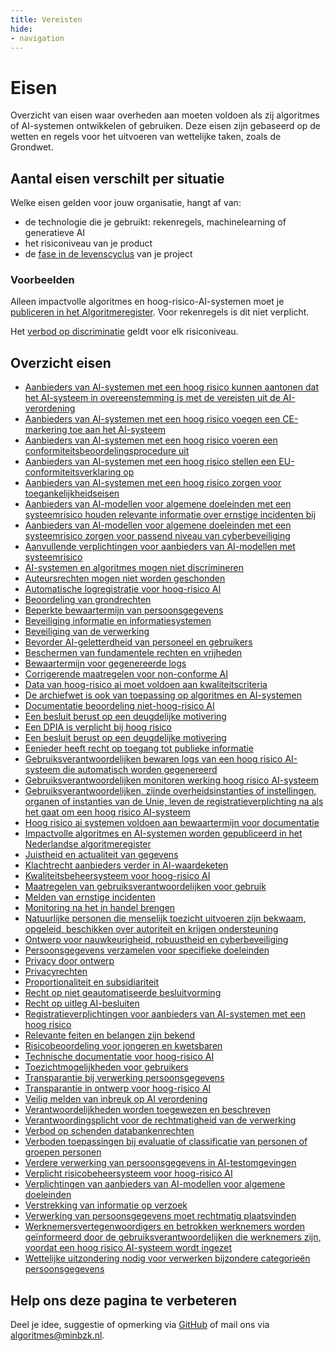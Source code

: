 ```yaml
---
title: Vereisten
hide:
- navigation
---
```

# Eisen
Overzicht van eisen waar overheden aan moeten voldoen als zij algoritmes of AI-systemen ontwikkelen of gebruiken. Deze eisen zijn gebaseerd op de wetten en regels voor het uitvoeren van wettelijke taken, zoals de Grondwet.

## Aantal eisen verschilt per situatie
Welke eisen gelden voor jouw organisatie, hangt af van:
- de technologie die je gebruikt: rekenregels, machinelearning of generatieve AI
- het risiconiveau van je product
- de [fase in de levenscyclus](https://minbzk.github.io/Algoritmekader/levenscyclus/) van je project

### Voorbeelden
Alleen impactvolle algoritmes en hoog-risico-AI-systemen moet je [publiceren in het Algoritmeregister](https://minbzk.github.io/Algoritmekader/vereisten/algoritmeregister/index.html). Voor rekenregels is dit niet verplicht.

Het [verbod op discriminatie](https://minbzk.github.io/Algoritmekader/vereisten/non_discriminatie/index.html) geldt voor elk risiconiveau.

## Overzicht eisen
- [Aanbieders van AI-systemen met een hoog risico kunnen aantonen dat het AI-systeem in overeenstemming is met de vereisten uit de AI-verordening](https://minbzk.github.io/Algoritmekader/vereisten/aantoonbaarheid_vereisten_hoog_risico/)
- [Aanbieders van AI-systemen met een hoog risico voegen een CE-markering toe aan het AI-systeem](https://minbzk.github.io/Algoritmekader/vereisten/CE_markering_hoog_risico/index.html)
- [Aanbieders van AI-systemen met een hoog risico voeren een conformiteitsbeoordelingsprocedure uit](https://minbzk.github.io/Algoritmekader/vereisten/conformiteitsbeoordelingsprocedure_hoog_risico/index.html)
- [Aanbieders van AI-systemen met een hoog risico stellen een EU-conformiteitsverklaring op](https://minbzk.github.io/Algoritmekader/vereisten/EU_conformiteitsverklaring_hoog_risico/index.html)
- [Aanbieders van AI-systemen met een hoog risico zorgen voor toegankelijkheidseisen](https://minbzk.github.io/Algoritmekader/vereisten/toegankelijkheidseisen_hoog_risico/index.html)
- [Aanbieders van AI-modellen voor algemene doeleinden met een systeemrisico houden relevante informatie over ernstige incidenten bij](https://minbzk.github.io/Algoritmekader/vereisten/ai_modellen_algemene_doeleinden_syteemrisico_informatie_ernstige_incidenten/index.html)
- [Aanbieders van AI-modellen voor algemene doeleinden met een systeemrisico zorgen voor passend niveau van cyberbeveiliging](https://minbzk.github.io/Algoritmekader/vereisten/ai_modellen_algemene_doeleinden_syteemrisico_cyberbeveiliging/index.html)
- [Aanvullende verplichtingen voor aanbieders van AI-modellen met systeemrisico](https://minbzk.github.io/Algoritmekader/vereisten/verplichtingen_van_aanbieders_van_ai_modellen_voor_algemene_doeleinden_met_systeemrisico/index.html)
- [AI-systemen en algoritmes mogen niet discrimineren](https://minbzk.github.io/Algoritmekader/vereisten/non_discriminatie/index.html)
- [Auteursrechten mogen niet worden geschonden](https://minbzk.github.io/Algoritmekader/vereisten/auteursrechten/index.html)
- [Automatische logregistratie voor hoog-risico AI](https://minbzk.github.io/Algoritmekader/vereisten/automatische_logregistratie/index.html)
- [Beoordeling van grondrechten](https://minbzk.github.io/Algoritmekader/vereisten/beoordelen_gevolgen_voor_grondrechten/index.html)
- [Beperkte bewaartermijn van persoonsgegevens](https://minbzk.github.io/Algoritmekader/vereisten/beperkte_bewaartermijn_van_persoonsgegevens/index.html)
- [Beveiliging informatie en informatiesystemen](https://minbzk.github.io/Algoritmekader/vereisten/beveiliging_informatie_en_informatiesystemen/index.html)
- [Beveiliging van de verwerking](https://minbzk.github.io/Algoritmekader/vereisten/beveiliging_van_verwerking/index.html)
- [Bevorder AI-geletterdheid van personeel en gebruikers](https://minbzk.github.io/Algoritmekader/vereisten/bevorder_ai_geletterdheid_personeel/index.html)
- [Beschermen van fundamentele rechten en vrijheden](https://minbzk.github.io/Algoritmekader/vereisten/fundamentele_rechten/index.html)
- [Bewaartermijn voor gegenereerde logs](https://minbzk.github.io/Algoritmekader/vereisten/bewaartermijn_voor_gegenereerde_logs/index.html)
- [Corrigerende maatregelen voor non-conforme AI](https://minbzk.github.io/Algoritmekader/vereisten/corrigerende_maatregelen_voor_non_conforme_ai/index.html)
- [Data van hoog-risico ai moet voldoen aan kwaliteitscriteria](https://minbzk.github.io/Algoritmekader/vereisten/kwaliteitscriteria_voor_data/index.html)
- [De archiefwet is ook van toepassing op algoritmes en AI-systemen](https://minbzk.github.io/Algoritmekader/vereisten/archiefwet/index.html)
- [Documentatie beoordeling niet-hoog-risico AI](https://minbzk.github.io/Algoritmekader/vereisten/documentatie_beoordeling_niet_hoog_risico_ai/index.html)
- [Een besluit berust op een deugdelijke motivering](https://minbzk.github.io/Algoritmekader/vereisten/motiveringsbeginsel/index.html)
- [Een DPIA is verplicht bij hoog risico](https://minbzk.github.io/Algoritmekader/vereisten/dpia_verplicht_bij_hoog_risico/index.html)
- [Een besluit berust op een deugdelijke motivering](https://minbzk.github.io/Algoritmekader/vereisten/motiveringsbeginsel/index.html)
- [Eenieder heeft recht op toegang tot publieke informatie](https://minbzk.github.io/Algoritmekader/vereisten/recht_op_toegang_tot_publieke_informatie/index.html)
- [Gebruiksverantwoordelijken bewaren logs van een hoog risico AI-systeem die automatisch worden gegenereerd](https://minbzk.github.io/Algoritmekader/vereisten/gebruiksverantwoordelijken_bewaren_automatisch_gegenereerde_logs/index.html)
- [Gebruiksverantwoordelijken monitoren werking hoog risico AI-systeem](https://minbzk.github.io/Algoritmekader/vereisten/gebruiksverantwoordelijken_monitoren_werking_hoog_risico_AI-systeem/index.html)
- [Gebruiksverantwoordelijken, zijnde overheidsinstanties of instellingen, organen of instanties van de Unie, leven de registratieverplichting na als het gaat om een hoog risico AI-systeem](https://minbzk.github.io/Algoritmekader/vereisten/gebruiksverantwoordelijken_leven_registratieverplichting_na/index.html)
- [Hoog risico ai systemen voldoen aan bewaartermijn voor documentatie](https://minbzk.github.io/Algoritmekader/vereisten/bewaartermijn_voor_documentatie/index.html)
- [Impactvolle algoritmes en AI-systemen worden gepubliceerd in het Nederlandse algoritmeregister](https://minbzk.github.io/Algoritmekader/vereisten/algoritmeregister/index.html)
- [Juistheid en actualiteit van gegevens](https://minbzk.github.io/Algoritmekader/vereisten/juistheid_en_actualiteit_van_persoonsgegevens/index.html)
- [Klachtrecht aanbieders verder in AI-waardeketen](https://minbzk.github.io/Algoritmekader/vereisten/recht_klacht_indienen_bij_ai_bureau/index.html)
- [Kwaliteitsbeheersysteem voor hoog-risico AI](https://minbzk.github.io/Algoritmekader/vereisten/kwaliteitsbeheersysteem_voor_hoog_risico_ai/index.html)
- [Maatregelen van gebruiksverantwoordelijken voor gebruik](https://minbzk.github.io/Algoritmekader/vereisten/maatregelen_van_gebruiksverantwoordelijken_voor_gebruik/index.html)
- [Melden van ernstige incidenten](https://minbzk.github.io/Algoritmekader/vereisten/melding_ernstige_incidenten/index.html)
- [Monitoring na het in handel brengen](https://minbzk.github.io/Algoritmekader/vereisten/monitoring_na_het_in_de_handel_brengen/index.html)
- [Natuurlijke personen die menselijk toezicht uitvoeren zijn bekwaam, opgeleid, beschikken over autoriteit en krijgen ondersteuning](https://minbzk.github.io/Algoritmekader/vereisten/gebruiksverantwoordelijken_menselijk_toezicht_natuurlijke_personen/index.html)
- [Ontwerp voor nauwkeurigheid, robuustheid en cyberbeveiliging](https://minbzk.github.io/Algoritmekader/vereisten/ontwerp_voor_nauwkeurigheid_robuustheid_en_cyberbeveiliging/index.html)
- [Persoonsgegevens verzamelen voor specifieke doeleinden](https://minbzk.github.io/Algoritmekader/vereisten/minimale_verwerking_van_persoonsgegevens/index.html)
- [Privacy door ontwerp](https://minbzk.github.io/Algoritmekader/vereisten/privacy_bij_ontwerp_bij_verwerking_van_persoonsgegevens/index.html)
- [Privacyrechten](https://minbzk.github.io/Algoritmekader/vereisten/inroepen_privacyrecht_bij_verwerking_persoonsgegevens/index.html)
- [Proportionaliteit en subsidiariteit](https://minbzk.github.io/Algoritmekader/vereisten/beginsel_van_proportionaliteit_en_subsidiariteit/index.html)
- [Recht op niet geautomatiseerde besluitvorming](https://minbzk.github.io/Algoritmekader/vereisten/recht_op_niet_geautomatiseerd_besluitvorming/index.html)
- [Recht op uitleg AI-besluiten](https://minbzk.github.io/Algoritmekader/vereisten/Recht_of_uitleg_AI-besluiten/index.html)
- [Registratieverplichtingen voor aanbieders van AI-systemen met een hoog risico](https://minbzk.github.io/Algoritmekader/vereisten/registratieverplichtingen_hoog_risico/index.html)
- [Relevante feiten en belangen zijn bekend](https://minbzk.github.io/Algoritmekader/vereisten/zorgvuldigheidsbeginsel/index.html)
- [Risicobeoordeling voor jongeren en kwetsbaren](https://minbzk.github.io/Algoritmekader/vereisten/risicobeoordeling_voor_jongeren_en_kwetsbaren/index.html)
- [Technische documentatie voor hoog-risico AI](https://minbzk.github.io/Algoritmekader/vereisten/technische_documentatie_voor_hoog_risico_ai/index.html)
- [Toezichtmogelijkheden voor gebruikers](https://minbzk.github.io/Algoritmekader/vereisten/toezichtmogelijkheden_voor_gebruikers/index.html)
- [Transparantie bij verwerking persoonsgegevens](https://minbzk.github.io/Algoritmekader/vereisten/transparantie_bij_verwerken_persoonsgegevens/index.html)
- [Transparantie in ontwerp voor hoog-risico AI](https://minbzk.github.io/Algoritmekader/vereisten/transparantie/index.html)
- [Veilig melden van inbreuk op AI verordening](https://minbzk.github.io/Algoritmekader/vereisten/recht_op_uitleg_ai_besluiten/index.html)
- [Verantwoordelijkheden worden toegewezen en beschreven](https://minbzk.github.io/Algoritmekader/vereisten/beschrijven_en_toewijzen_van_verantwoordelijkheden_bij_verwerking_persoonsgegevens/index.html)
- [Verantwoordingsplicht voor de rechtmatigheid van de verwerking](https://minbzk.github.io/Algoritmekader/vereisten/verantwoordingsplicht_rechtmatigheid/index.html)
- [Verbod op schenden databankenrechten](https://minbzk.github.io/Algoritmekader/vereisten/databankenwet/index.html)
- [Verboden toepassingen bij evaluatie of classificatie van personen of groepen personen](https://minbzk.github.io/Algoritmekader/vereisten/verboden_toepassingen_evaluatie_of_classificatie_natuurlijke_personen_of_groepen_personen/index.html)
- [Verdere verwerking van persoonsgegevens in AI-testomgevingen](https://minbzk.github.io/Algoritmekader/vereisten/verdere_verwerking_van_persoonsgegevens_in_ai_testomgevingen/index.html)
- [Verplicht risicobeheersysteem voor hoog-risico AI](https://minbzk.github.io/Algoritmekader/vereisten/verplicht_risicobeheersysteem_voor_hoog_risico_ai/index.html)
- [Verplichtingen van aanbieders van AI-modellen voor algemene doeleinden](https://minbzk.github.io/Algoritmekader/vereisten/Verplichtingen_van_aanbieders_van_ai_modellen_voor_algemene_doeleinden_/index.html)
- [Verstrekking van informatie op verzoek](https://minbzk.github.io/Algoritmekader/vereisten/verstrekking_van_informatie_op_verzoek/index.html)
- [Verwerking van persoonsgegevens moet rechtmatig plaatsvinden](https://minbzk.github.io/Algoritmekader/vereisten/persoonsgegevens_worden_rechtmatig_verwerkt/index.html)
- [Werknemersvertegenwoordigers en betrokken werknemers worden geïnformeerd door de gebruiksverantwoordelijken die werknemers zijn, voordat een hoog risico AI-systeem wordt ingezet](https://minbzk.github.io/Algoritmekader/vereisten/werknemersvertegenwoordigers_en_betrokken_werknemers_worden_ge%C3%AFnformeerd_inzet_hoog_risico_AI/index.html)
- [Wettelijke uitzondering nodig voor verwerken bijzondere categorieën persoonsgegevens](https://minbzk.github.io/Algoritmekader/vereisten/wettelijke_verwerking_van_gevoelige_gegevens/index.html)

## Help ons deze pagina te verbeteren
Deel je idee, suggestie of opmerking via [GitHub](https://github.com/MinBZK/Algoritmekader/edit/main/docs/vereisten/index.md) of mail ons via [algoritmes@minbzk.nl](mailto:algoritmes@minbzk.nl).
